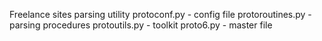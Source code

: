 Freelance sites parsing utility
protoconf.py - config file
protoroutines.py  - parsing procedures
protoutils.py - toolkit
proto6.py - master file